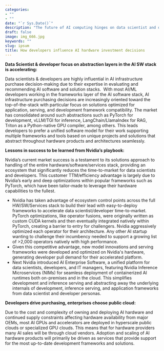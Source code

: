 ```yaml
---
categories:
- ""
- ""
date: "`r Sys.Date()`"
description: "The future of AI computing hinges on data scientist and developer preferences. Below is a brief analysis of three key themes analyzing this dynamic."
draft: false
image: img_666.jpg
keywords: ""
slug: ipsum
title: How developers influence AI hardware investment decisions
---
```


**Data Scientist & developer focus on abstraction layers in the AI SW stack is accelerating:**

Data scientists & developers are highly influential in AI infrastructure purchase decision-making due to their expertise in evaluating and recommending AI software and solution stacks.  
With most AI/ML developers working in the frameworks layer of the AI software stack, AI infrastructure purchasing decisions are increasingly oriented toward the top-of-the-stack with particular focus on solutions optimized for application, serving, and development framework compatibility. 
The market has consolidated around such abstractions such as PyTorch for development, vLLM/TGI for inference, LangChain/LlamaIndex for RAG, Triton as a Python-native GPU compiler, among others. 
This leads developers to prefer a unified software model for their work supporting multiple frameworks and tools based on unique projects and solutions that abstract throughout hardware products and architectures seamlessly.

**Lessons in success to be learned from Nvidia’s playbook:**

Nvidia’s current market success is a testament to its solutions approach to handling of the entire hardware/software/services stack, providing an ecosystem that significantly reduces the time-to-market for data scientists and developers. This customer TTM/efficiency advantage is largely due to Nvidia’s early and deep optimizations within popular frameworks such as PyTorch, which have been tailor-made to leverage their hardware capabilities to the fullest. 
* Nvidia has taken advantage of ecosystem control points across the full HW/SW/Services stack to build their lead with easy-to-deploy frameworks to accelerate data scientist/developer time-to-market. PyTorch optimizations, like operator fusions, were originally written as custom CUDA kernels and then eventually integrated natively within PyTorch, creating a barrier to entry for challengers. Nvidia aggressively optimized each operator for their architecture. Any other AI startup wanting to challenge their incumbency needed to support a growing list of >2,000 operators natively with high performance. 
* Given this competitive advantage, new model innovations and serving frameworks were developed and optimized on Nvidia's hardware, generating developer pull demand for their accelerated platform. 
* Next Nvidia introduced AI Enterprise Software, a unified platform for data scientists, developers, and IT managers, featuring Nvidia Inference Microservices (NIMs) for seamless deployment of containerized AI runtimes both on-premises and in the cloud. This simplifies development and inference serving and abstracting away the underlying internals of development, inference serving, and application frameworks from data scientist and developer personas.

**Developers drive purchasing, enterprises choose public cloud:**

Due to the cost and complexity of owning and deploying AI hardware and continued supply constraints affecting hardware availability from major OEMs, most AI GPUs and accelerators are deployed in hyperscale public clouds or specialized GPU clouds. 
This means that for hardware providers many AI sales will be through cloud vendors. 
Adoption and scaling of AI hardware products will primarily be driven as services that provide support for the most up-to-date development frameworks and solutions.
